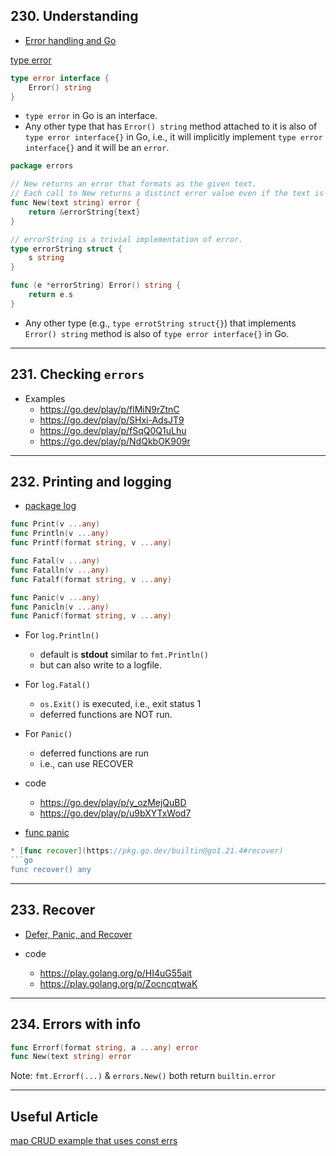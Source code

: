 ## 230. Understanding

* [Error handling and Go](https://go.dev/blog/error-handling-and-go)

[type error](https://pkg.go.dev/builtin#error)
```go
type error interface {
	Error() string
}
```
* `type error` in Go is an interface.
* Any other type that has `Error() string` method attached to it is also of `type error interface{}` in Go, i.e., it will implicitly implement `type error interface{}` and it will be an `error`.


```go
package errors

// New returns an error that formats as the given text.
// Each call to New returns a distinct error value even if the text is identical.
func New(text string) error {
	return &errorString{text}
}

// errorString is a trivial implementation of error.
type errorString struct {
	s string
}

func (e *errorString) Error() string {
	return e.s
}
```
* Any other type (e.g., `type errotString struct{}`) that implements `Error() string` method is also of `type error interface{}` in Go.

***

## 231. Checking `errors`

* Examples
    * https://go.dev/play/p/flMiN9rZtnC
    * https://go.dev/play/p/SHxi-AdsJT9
    * https://go.dev/play/p/fSqQ0Q1uLhu
    * https://go.dev/play/p/NdQkbOK909r

***

## 232. Printing and logging

* [package log](https://pkg.go.dev/log#pkg-index)
```go
func Print(v ...any)
func Println(v ...any)
func Printf(format string, v ...any)

func Fatal(v ...any)
func Fatalln(v ...any)
func Fatalf(format string, v ...any)

func Panic(v ...any)
func Panicln(v ...any)
func Panicf(format string, v ...any)
```
* For `log.Println()`
    * default is **stdout** similar to `fmt.Println()`
    * but can also write to a logfile.
* For  `log.Fatal()`
    * `os.Exit()` is executed, i.e., exit status 1
    * deferred functions are NOT run.
* For `Panic()`
    * deferred functions are run
    * i.e., can use RECOVER
* code
  - https://go.dev/play/p/y_ozMejQuBD
  - https://go.dev/play/p/u9bXYTxWod7

* [func panic](https://pkg.go.dev/builtin@go1.21.4#panic)
```go
* [func recover](https://pkg.go.dev/builtin@go1.21.4#recover)
```go
func recover() any
```

***

## 233. Recover

* [Defer, Panic, and Recover](https://blog.golang.org/defer-panic-and-recover)

* code
  - https://play.golang.org/p/HI4uG55ait
  - https://play.golang.org/p/ZocncqtwaK

***

## 234. Errors with info

```go
func Errorf(format string, a ...any) error
func New(text string) error
```
Note: `fmt.Errorf(...)` & `errors.New()` both return `builtin.error`

***

## Useful Article

[map CRUD example that uses const errs](https://quii.gitbook.io/learn-go-with-tests/go-fundamentals/maps)

